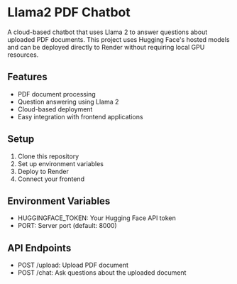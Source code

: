 # Llama2 PDF Chatbot

A cloud-based chatbot that uses Llama 2 to answer questions about uploaded PDF documents. This project uses Hugging Face's hosted models and can be deployed directly to Render without requiring local GPU resources.

## Features
- PDF document processing
- Question answering using Llama 2
- Cloud-based deployment
- Easy integration with frontend applications

## Setup
1. Clone this repository
2. Set up environment variables
3. Deploy to Render
4. Connect your frontend

## Environment Variables
- HUGGINGFACE_TOKEN: Your Hugging Face API token
- PORT: Server port (default: 8000)

## API Endpoints
- POST /upload: Upload PDF document
- POST /chat: Ask questions about the uploaded document